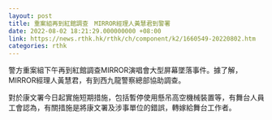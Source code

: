 ```yaml
---
layout: post
title: 重案組再到紅館調查　MIRROR經理人黃慧君到警署
date: 2022-08-02 18:21:29.000000000 +08:00
link: https://news.rthk.hk/rthk/ch/component/k2/1660549-20220802.htm
categories: rthk
---
```


警方重案組下午再到紅館調查MIRROR演唱會大型屏幕墜落事件。據了解，MIRROR經理人黃慧君，有到西九龍警察總部協助調查。

對於康文署今日起實施短期措施，包括暫停使用懸吊高空機械裝置等，有舞台人員工會認為，有關措施是將康文署及涉事單位的錯誤，轉嫁給舞台工作者。
